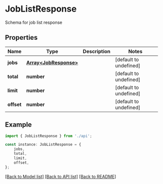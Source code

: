 # JobListResponse

Schema for job list response

## Properties

Name | Type | Description | Notes
------------ | ------------- | ------------- | -------------
**jobs** | [**Array&lt;JobResponse&gt;**](JobResponse.md) |  | [default to undefined]
**total** | **number** |  | [default to undefined]
**limit** | **number** |  | [default to undefined]
**offset** | **number** |  | [default to undefined]

## Example

```typescript
import { JobListResponse } from './api';

const instance: JobListResponse = {
    jobs,
    total,
    limit,
    offset,
};
```

[[Back to Model list]](../README.md#documentation-for-models) [[Back to API list]](../README.md#documentation-for-api-endpoints) [[Back to README]](../README.md)
